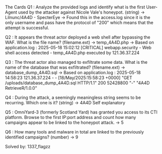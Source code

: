  The Cards
Q1 : Analyze the provided logs and identify what is the first User-Agent used by the attacker against Nicole Vale's honeypot. (string)
-> Lilnunc/4A4D - SpecterEye
-> Found this in the access.log since it is the only username and pass have the protocol of "200" which means that the attempt is successful.

Q2 : It appears the threat actor deployed a web shell after bypassing the WAF. What is the file name? (filename.ext)
-> temp_4A4D.php
-> Based on application.log :
2025-05-18 15:02:12 [CRITICAL] webapp.security - Web shell access detected - temp_4A4D.php executed by 121.36.37.224

Q3 : The threat actor also managed to exfiltrate some data. What is the name of the database that was exfiltrated? (filename.ext)
-> database_dump_4A4D.sql
-> Based on application.log :
2025-05-18 14:58:23 121.36.37.224 - - [18/May/2025:15:58:23 +0000] "GET /uploads/database_dump_4A4D.sql HTTP/1.1" 200 52428800 "-" "4A4D RetrieveR/1.0.0"

Q4 : During the attack, a seemingly meaningless string seems to be recurring. Which one is it? (string)
-> 4A4D
Self explanatory

Q5 : OmniYard-3 (formerly Scotland Yard) has granted you access to its CTI platform. Browse to the first IP:port address and count how many campaigns appear to be linked to the honeypot attack.
-> 5


Q6 : How many tools and malware in total are linked to the previously identified campaigns? (number)
-> 9 

Solved by: 1337_flagzz